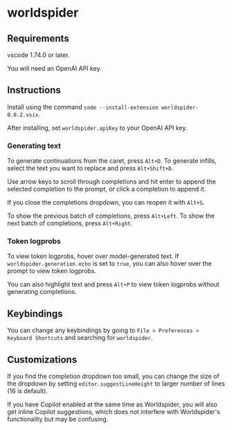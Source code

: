 # worldspider

## Requirements

vscode 1.74.0 or later.

You will need an OpenAI API key.

## Instructions

Install using the command `code --install-extension worldspider-0.0.2.vsix`.

After installing, set `worldspider.apiKey` to your OpenAI API key.

### Generating text

To generate continuations from the caret, press `Alt+D`. To generate infills, select the text you want to replace and press `Alt+Shift+D`.

Use arrow keys to scroll through completions and hit enter to append the selected completion to the prompt, or click a completion to append it. 

If you close the completions dropdown, you can reopen it with `Alt+S`.

To show the previous batch of completions, press `Alt+Left`. To show the next batch of completions, press `Alt+Right`.

### Token logprobs

To view token logprobs, hover over model-generated text. If `worldspider.generation.echo` is set to `true`, you can also hover over the prompt to view token logprobs. 

You can also highlight text and press `Alt+P` to view token logprobs without generating completions.

## Keybindings

You can change any keybindings by going to `File > Preferences > Keyboard Shortcuts` and searching for `worldspider`.

## Customizations

If you find the completion dropdown too small, you can change the size of the dropdown by setting `editor.suggestLineHeight` to larger number of lines (16 is default).

If you have Copilot enabled at the same time as Worldspider, you will also get inline Copilot suggestions, which does not interfere with Worldspider's functionality but may be confusing.
